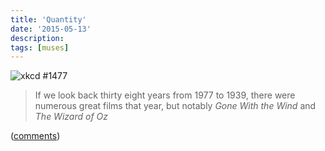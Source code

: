 ```yaml
---
title: 'Quantity'
date: '2015-05-13'
description:
tags: [muses]
---
```


![xkcd #1477](http://imgs.xkcd.com/comics/star_wars.png "xkcd: Jedi, 1983; Phantom Menace, 1999")

> If we look back thirty eight years from 1977 to 1939, there were numerous great films that year, but notably _Gone With the Wind_ and _The Wizard of Oz_

([comments](http://io9.com/the-star-wars-tipping-point-is-at-hand-1681463654))
